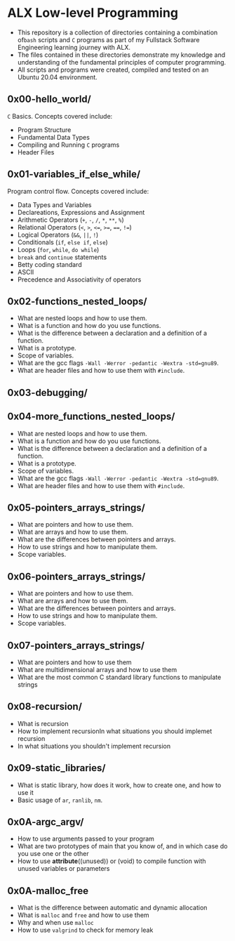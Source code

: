 # ALX Low-level Programming
  - This repository is a collection of directories containing a combination of`bash` scripts and `C` programs as part of my Fullstack Software Engineering  learning journey with ALX.
  - The files contained in these directories demonstrate my knowledge and understanding of the fundamental principles of computer programming.
  - All scripts and programs were created, compiled and tested on an Ubuntu 20.04 environment.

## 0x00-hello_world/
   `C` Basics. Concepts covered include:
   - Program Structure
   - Fundamental Data Types
   - Compiling and Running `C` programs
   - Header Files

## 0x01-variables_if_else_while/
   Program control flow. Concepts covered include:
   - Data Types and Variables
   - Declareations, Expressions and Assignment
   - Arithmetic Operators (`+`, `-`, `/`, `*`, `**`, `%`)
   - Relational Operators (`<`, `>`, `<=`, `>=`, `==`, `!=`)
   - Logical Operators (`&&`, `||`, `!`)
   - Conditionals (`if`, `else if`, `else`)
   - Loops (`for`, `while`, `do while`)
   - `break` and `continue` statements
   - Betty coding standard
   - ASCII
   - Precedence and Associativity of operators

## 0x02-functions_nested_loops/
   - What are nested loops and how to use them.
   - What is a function and how do you use functions.
   - What is the difference between a declaration and a definition of a function.
   - What is a prototype.
   - Scope of variables.
   - What are the gcc flags `-Wall -Werror -pedantic -Wextra -std=gnu89`.
   - What are header files and how to use them with `#include`.

## 0x03-debugging/

## 0x04-more_functions_nested_loops/
   - What are nested loops and how to use them.
   - What is a function and how do you use functions.
   - What is the difference between a declaration and a definition of a function.
   - What is a prototype.
   - Scope of variables.
   - What are the gcc flags `-Wall -Werror -pedantic -Wextra -std=gnu89`.
   - What are header files and how to use them with `#include`.

## 0x05-pointers_arrays_strings/
   - What are pointers and how to use them.
   - What are arrays and how to use them.
   - What are the differences between pointers and arrays.
   - How to use strings and how to manipulate them.
   - Scope variables.

## 0x06-pointers_arrays_strings/
   - What are pointers and how to use them.
   - What are arrays and how to use them.
   - What are the differences between pointers and arrays.
   - How to use strings and how to manipulate them.
   - Scope variables.

## 0x07-pointers_arrays_strings/
   - What are pointers and how to use them
   - What are multidimensional arrays and how to use them
   - What are the most common C standard library functions to manipulate strings

## 0x08-recursion/
   - What is recursion
   - How to implement recursionIn what situations you should implemet recursion
   - In what situations you shouldn't implement recursion

## 0x09-static_libraries/
   - What is static library, how does it work, how to create one, and how to use it
   - Basic usage of `ar`, `ranlib`, `nm`.

## 0x0A-argc_argv/
   - How to use arguments passed to your program
   - What are two prototypes of main that you know of,
   and in which case do you use one or the other
   - How to use __attribute__((unused)) or (void)
   to compile function with unused variables or parameters

## 0x0A-malloc_free
   - What is the difference between automatic and dynamic allocation
   - What is `malloc` and `free` and how to use them
   - Why and when use `malloc`
   - How to use `valgrind` to check for memory leak